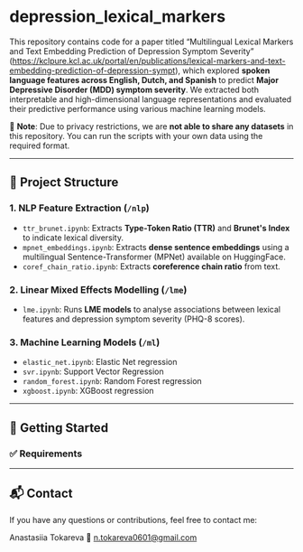# depression_lexical_markers

This repository contains code for a paper titled “Multilingual Lexical Markers and Text Embedding Prediction of Depression Symptom Severity” (https://kclpure.kcl.ac.uk/portal/en/publications/lexical-markers-and-text-embedding-prediction-of-depression-sympt), which explored **spoken language features across English, Dutch, and Spanish** to predict **Major Depressive Disorder (MDD) symptom severity**. We extracted both interpretable and high-dimensional language representations and evaluated their predictive performance using various machine learning models.

📌 **Note**: Due to privacy restrictions, we are **not able to share any datasets** in this repository. You can run the scripts with your own data using the required format.

---

## 📂 Project Structure

### 1. NLP Feature Extraction (`/nlp`)
- `ttr_brunet.ipynb`: Extracts **Type-Token Ratio (TTR)** and **Brunet's Index** to indicate lexical diversity.
- `mpnet_embeddings.ipynb`: Extracts **dense sentence embeddings** using a multilingual Sentence-Transformer (MPNet) available on HuggingFace.
- `coref_chain_ratio.ipynb`: Extracts **coreference chain ratio** from text.

### 2. Linear Mixed Effects Modelling (`/lme`)
- `lme.ipynb`: Runs **LME models** to analyse associations between lexical features and depression symptom severity (PHQ-8 scores).

### 3. Machine Learning Models (`/ml`)
- `elastic_net.ipynb`: Elastic Net regression
- `svr.ipynb`: Support Vector Regression
- `random_forest.ipynb`: Random Forest regression
- `xgboost.ipynb`: XGBoost regression

---

## 🚀 Getting Started

### ✅ Requirements



---

## 📬 Contact

If you have any questions or contributions, feel free to contact me:

Anastasiia Tokareva
📧 n.tokareva0601@gmail.com

